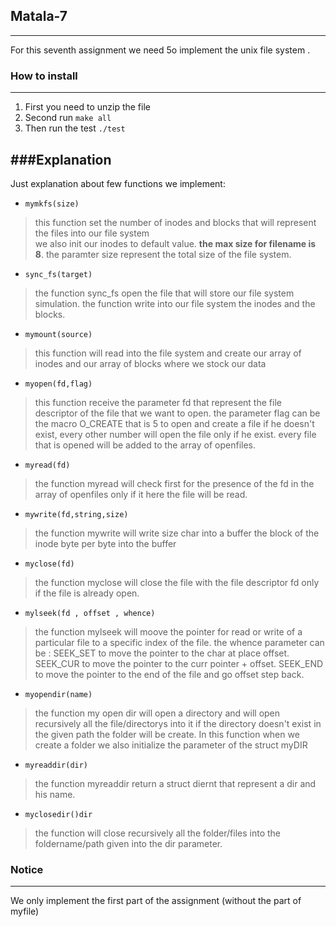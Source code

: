 ## Matala-7
---
For this seventh assignment we need 5o implement the unix file system .

### How to install
---

1. First you need to unzip the file 
2. Second run `make all`
3. Then run the test `./test`




###Explanation
---
Just explanation about few functions we implement:

- `mymkfs(size)` 
> this function set the number of inodes and blocks that will represent the files into our file system  
> we also init our inodes to default value. 
> **the max size for filename is 8**.
> the paramter size represent the total size of the file system.

- `sync_fs(target)`
> the function sync_fs open the file that will store our file system simulation.
> the function write into our file system the inodes and the blocks. 

- `mymount(source)`
> this function will read into the file system and create our array of inodes and our array of blocks where we stock our data 

- `myopen(fd,flag)`
> this function receive the parameter fd that represent the file descriptor of the file that we want to open.
> the parameter flag can be the macro O_CREATE that is 5 to open and create a file if he doesn't exist, every other number will open the file only if he exist.
> every file that is opened will be added to the array of openfiles.

- `myread(fd)`
> the function myread will check first for the presence of the fd in the array of openfiles only if it here the file will be read.

- `mywrite(fd,string,size)`
> the function mywrite will write size char into a buffer the block of the inode byte per byte into the buffer

- `myclose(fd)`
> the function myclose will close the file with the file descriptor fd only if the file is already open.

- `mylseek(fd , offset , whence)`
> the function mylseek will moove the pointer for read or write of a particular file to a specific index of the file.
> the whence parameter can be : 
> SEEK_SET to move the pointer to the char at place offset.
> SEEK_CUR to move the pointer to the curr pointer + offset.
> SEEK_END to move the pointer to the end of the file and go offset step back.

- `myopendir(name)`
> the function my open dir will open a directory and will open recursively all the file/directorys into it 
> if the directory doesn't exist in the given path the folder will be create.
> In this function when we create a folder we also initialize the parameter of the struct myDIR

- `myreaddir(dir)`
> the function myreaddir return a struct diernt that represent a dir and his name.

- `myclosedir()dir`
> the function will close recursively all the folder/files into the foldername/path given into the dir parameter.

### Notice
---
 
We only implement the first part of the assignment (without the part of myfile)
